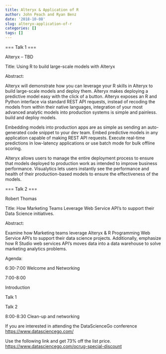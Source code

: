 ```yaml
---
title: Alteryx & Application of R
author: John Peach and Ryan Benz
date: '2018-10-08'
slug: alteryx-application-of-r
categories: []
tags: []
---
```


=== Talk 1 ===

Alteryx – TBD

Title: Using R to build large-scale models with Alteryx

Abstract:

Alteryx will demonstrate how you can leverage your R skills in Alteryx to build large-scale models and deploy them. Alteryx makes deploying a predictive model easy with the click of a button. Alteryx exposes an R and Python interface via standard REST API requests, instead of recoding the models from within their native languages, integration of your most advanced analytic models into production systems is simple and painless. build and deploy models.

Embedding models into production apps are as simple as sending an auto-generated code snippet to your dev team. Embed predictive models in any application capable of making REST API requests. Execute real-time predictions in low-latency applications or use batch mode for bulk offline scoring.

Alteryx allows users to manage the entire deployment process to ensure that models deployed to production work as intended to improve business performance. Visualytics lets users instantly see the performance and health of their production-based models to ensure the effectiveness of the models.

=== Talk 2 ===

Robert Thomas

Title: How Marketing Teams Leverage Web Service API’s to support their Data Science initiatives.

Abstract:

Examine how Marketing teams leverage Alteryx & R Programming Web Service API’s to support their data science projects. Additionally, emphasize how R Studio web services API’s moves data into a data warehouse to solve marketing analytics problems.

Agenda:

6:30-7:00 Welcome and Networking

7:00-8:00

Introduction

Talk 1

Talk 2

8:00-8:30 Clean-up and networking

If you are interested in attending the DataScienceGo conference https://www.datasciencego.com/

Use the following link and get 73% off the list price. https://www.datasciencego.com/ocrug-special-discount